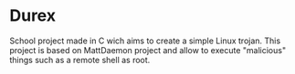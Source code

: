 # Durex
 School project made in C wich aims to create a simple Linux trojan. This project is based on MattDaemon project and allow to execute "malicious" things such as a remote shell as root.